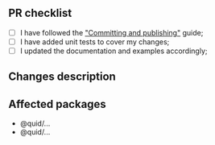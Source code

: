 <!-- thank you for contributing to Quid UI! -->

## PR checklist

- [ ] I have followed the ["Committing and publishing"][committing-and-publishing] guide;
- [ ] I have added unit tests to cover my changes;
- [ ] I updated the documentation and examples accordingly;

## Changes description

<!-- Describe what your PR changes -->

## Affected packages

<!-- List below all the affected packages -->

- @quid/...
- @quid/...

[committing-and-publishing]: https://github.com/quid/ui-framework#committing-and-publishing
